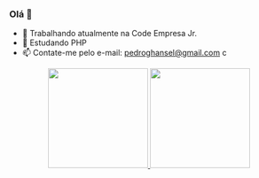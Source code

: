 ### Olá 👋

- 🔭 Trabalhando atualmente na Code Empresa Jr.
- 🌱 Estudando PHP
- 📫 Contate-me pelo e-mail: pedroghansel@gmail.com c
<div align="center">
  <a href="https://github.com/Pedro-Grimaldi-Hansel">
  <img height="180em" src="https://github-readme-stats.vercel.app/api?username=Pedro-Grimaldi-Hansel&show_icons=true&theme=dracula&include_all_commits=true&count_private=true&title_color=black"/>
  <img height="180em" src="https://github-readme-stats.vercel.app/api/top-langs/?username=Pedro-Grimaldi-Hansel&layout=compact&langs_count=7&theme=dracula"/>
</div>
